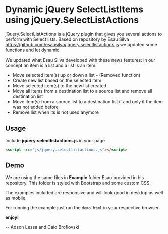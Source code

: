 # Dynamic jQuery SelectListItems using jQuery.SelectListActions

jQuery.SelectListActions is a jQuery plugin that gives you several actions to perform with Select lists.
Based on repository by Esau Silva https://github.com/esausilva/jquery.selectlistactions.js we updated some functions and let dynamic.

We updated what Esau Silva developed with these news features:
In our concept an item is a list and a list is an item.

* Move selected item(s) up or down a list - (Removed function)
* Create new list based on the selected item
* Move selected item(s) to the new list created
* Move all items from a destination list to a source list and remove all destination list
* Move item(s) from a source list to a destination list if and only if the item was not added before
* Remove list when its is not used anymore

## Usage

Include **jquery.selectlistactions.js** in your page

```html
<script src="js/jquery.selectlistactions.js"></script>
```

## Demo

We are using the same files in **Example** folder Esau provided in his repository. This folder is styled with Bootstrap and some custom CSS.

The examples included are responsive and will look good in desktop as well as mobile.

For running the example just run the ```demo.html``` in your respective browser.

<!-- Take a look at the [JSFiddle](http://jsfiddle.net/nzdak7aL/1/) for quick view -->

**enjoy!**

-- Adson Lessa and Caio Broflovski
